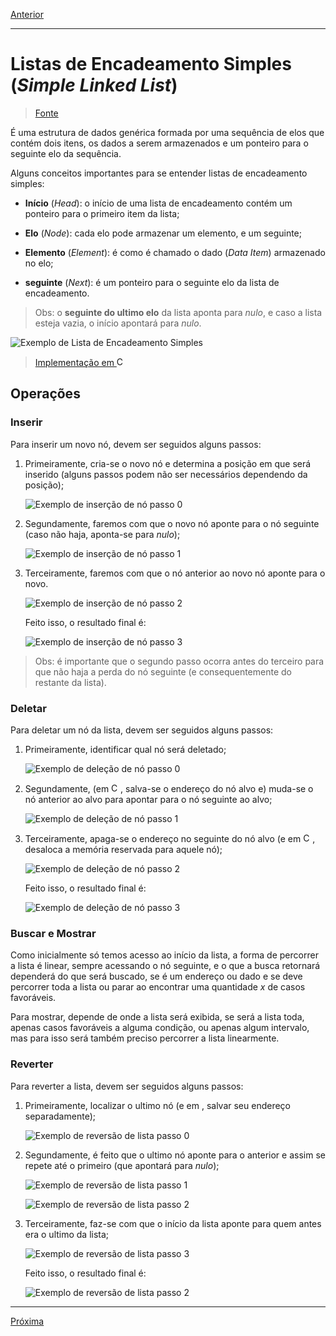 [Anterior](./04-linkedList.md)

---

# Listas de Encadeamento Simples (_Simple Linked List_)

> [Fonte](https://www.tutorialspoint.com/data_structures_algorithms/linked_list_algorithms.htm)

É uma estrutura de dados genérica formada por uma sequência de elos que contém dois itens, os dados a serem armazenados e um ponteiro para o seguinte elo da sequência.

Alguns conceitos importantes para se entender listas de encadeamento simples:

- **Início** (_Head_): o início de uma lista de encadeamento contém um ponteiro para o primeiro item da lista;

- **Elo** (_Node_): cada elo pode armazenar um elemento, e um seguinte;

- **Elemento** (_Element_): é como é chamado o dado (_Data Item_) armazenado no elo;

- **seguinte** (_Next_): é um ponteiro para o seguinte elo da lista de encadeamento.

> Obs: o **seguinte do ultimo elo** da lista aponta para _nulo_, e caso a lista esteja vazia, o início apontará para _nulo_.

![Exemplo de Lista de Encadeamento Simples](https://www.tutorialspoint.com/data_structures_algorithms/images/linked_list.jpg "Exemplo de Lista de Encadeamento Simples")

> [Implementação em <img alt="C" src="https://raw.github.com/newtmagalhaes/Aprendendo-Linguagens/master/images/logos/c.svg?sanitize=true" width="15">](../../ImplementationInC/01-simpleLL.c)

## Operações

### Inserir

Para inserir um novo nó, devem ser seguidos alguns passos:

1. Primeiramente, cria-se o novo nó e determina a posição em que será inserido (alguns passos podem não ser necessários dependendo da posição);

   ![Exemplo de inserção de nó passo 0](https://www.tutorialspoint.com/data_structures_algorithms/images/linked_list_insertion_0.jpg "Exemplo de inserção de nó passo 0")

2. Segundamente, faremos com que o novo nó aponte para o nó seguinte (caso não haja, aponta-se para _nulo_);

   ![Exemplo de inserção de nó passo 1](https://www.tutorialspoint.com/data_structures_algorithms/images/linked_list_insertion_1.jpg "Exemplo de inserção de nó passo 1")

3. Terceiramente, faremos com que o nó anterior ao novo nó aponte para o novo.

   ![Exemplo de inserção de nó passo 2](https://www.tutorialspoint.com/data_structures_algorithms/images/linked_list_insertion_2.jpg "Exemplo de inserção de nó passo 2")

   Feito isso, o resultado final é:

   ![Exemplo de inserção de nó passo 3](https://www.tutorialspoint.com/data_structures_algorithms/images/linked_list_insertion_3.jpg "Exemplo de inserção de nó passo 3")

> Obs: é importante que o segundo passo ocorra antes do terceiro para que não haja a perda do nó seguinte (e consequentemente do restante da lista).

### Deletar

Para deletar um nó da lista, devem ser seguidos alguns passos:

1. Primeiramente, identificar qual nó será deletado;

   ![Exemplo de deleção de nó passo 0](https://www.tutorialspoint.com/data_structures_algorithms/images/linked_list_deletion_0.jpg "Exemplo de deleção de nó passo 0")

2. Segundamente, (em <img alt="C" src="https://raw.github.com/newtmagalhaes/Aprendendo-Linguagens/master/images/logos/c.svg?sanitize=true" width="15">, salva-se o endereço do nó alvo e) muda-se o nó anterior ao alvo para apontar para o nó seguinte ao alvo;

   ![Exemplo de deleção de nó passo 1](https://www.tutorialspoint.com/data_structures_algorithms/images/linked_list_deletion_1.jpg "Exemplo de deleção de nó passo 1")

3. Terceiramente, apaga-se o endereço no seguinte do nó alvo (e em <img alt="C" src="https://raw.github.com/newtmagalhaes/Aprendendo-Linguagens/master/images/logos/c.svg?sanitize=true" width="15">, desaloca a memória reservada para aquele nó);

   ![Exemplo de deleção de nó passo 2](https://www.tutorialspoint.com/data_structures_algorithms/images/linked_list_deletion_2.jpg "Exemplo de deleção de nó passo 2")

   Feito isso, o resultado final é:

   ![Exemplo de deleção de nó passo 3](https://www.tutorialspoint.com/data_structures_algorithms/images/linked_list_deletion_3.jpg "Exemplo de deleção de nó passo 3")

### Buscar e Mostrar

Como inicialmente só temos acesso ao início da lista, a forma de percorrer a lista é linear, sempre acessando o nó seguinte, e o que a busca retornará dependerá do que será buscado, se é um endereço ou dado e se deve percorrer toda a lista ou parar ao encontrar uma quantidade _x_ de casos favoráveis.

Para mostrar, depende de onde a lista será exibida, se será a lista toda, apenas casos favoráveis a alguma condição, ou apenas algum intervalo, mas para isso será também preciso percorrer a lista linearmente.

### Reverter

Para reverter a lista, devem ser seguidos alguns passos:

1. Primeiramente, localizar o ultimo nó (e em , salvar seu endereço separadamente);

   ![Exemplo de reversão de lista passo 0](https://www.tutorialspoint.com/data_structures_algorithms/images/linked_list_reverse_0.jpg "Exemplo de reversão de lista passo 0")

2. Segundamente, é feito que o ultimo nó aponte para o anterior e assim se repete até o primeiro (que apontará para _nulo_);

   ![Exemplo de reversão de lista passo 1](https://www.tutorialspoint.com/data_structures_algorithms/images/linked_list_reverse_1.jpg "Exemplo de reversão de lista passo 1")

   ![Exemplo de reversão de lista passo 2](https://www.tutorialspoint.com/data_structures_algorithms/images/linked_list_reverse_2.jpg "Exemplo de reversão de lista passo 2")

3. Terceiramente, faz-se com que o início da lista aponte para quem antes era o ultimo da lista;

   ![Exemplo de reversão de lista passo 3](https://www.tutorialspoint.com/data_structures_algorithms/images/linked_list_reverse_3.jpg "Exemplo de reversão de lista passo 3")

   Feito isso, o resultado final é:

   ![Exemplo de reversão de lista passo 2](https://www.tutorialspoint.com/data_structures_algorithms/images/linked_list_reverse_4.jpg "Exemplo de reversão de lista passo 2")

---

[Próxima](./06-doubleLL.md)
